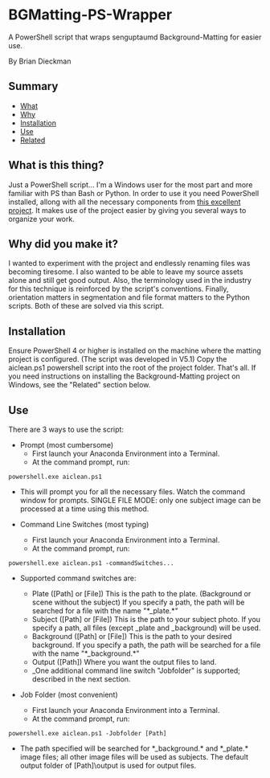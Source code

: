 # BGMatting-PS-Wrapper
A PowerShell script that wraps senguptaumd Background-Matting for easier use.

By Brian Dieckman

## Summary ##
- [What](#what)
- [Why](#why)
- [Installation](#install)
- [Use](#use)
- [Related](#related)

## What is this thing? ##
Just a PowerShell script... I'm a Windows user for the most part and more familiar with PS than Bash or Python. In order to use it you need PowerShell installed, allong with all the necessary components from [this excellent project](https://github.com/senguptaumd/Background-Matting). It makes use of the project easier by giving you several ways to organize your work.

## Why did you make it? ##
I wanted to experiment with the project and endlessly renaming files was becoming tiresome. I also wanted to be able to leave my source assets alone and still get good output. Also, the terminology used in the industry for this technique is reinforced by the script's conventions. Finally, orientation matters in segmentation and file format matters to the Python scripts. Both of these are solved via this script.

## Installation ##
Ensure PowerShell 4 or higher is installed on the machine where the matting project is configured. (The script was developed in V5.1) Copy the aiclean.ps1 powershell script into the root of the project folder. That's all. If you need instructions on installing the Background-Matting project on Windows, see the "Related" section below.

## Use ##
There are 3 ways to use the script:
- Prompt (most cumbersome)
  - First launch your Anaconda Environment into a Terminal.
  - At the command prompt, run:
```
powershell.exe aiclean.ps1
```
  - This will prompt you for all the necessary files. Watch the command window for prompts. SINGLE FILE MODE: only one subject image can be processed at a time using this method.
  
- Command Line Switches (most typing)
  - First launch your Anaconda Environment into a Terminal.
  - At the command prompt, run:
```
powershell.exe aiclean.ps1 -commandSwitches...
```
  - Supported command switches are:
    - Plate ([Path] or [File]) This is the path to the plate. (Background or scene without the subject) If you specify a path, the path will be searched for a file with the name "\*\_plate.\*"
    - Subject ([Path] or [File]) This is the path to your subject photo. If you specify a path, all files (except \_plate and \_background) will be used.
    - Background ([Path] or [File]) This is the path to your desired background. If you specify a path, the path will be searched for a file with the name "\*\_background.\*"
    - Output ([Path]) Where you want the output files to land.
    - _One additional command line switch "Jobfolder" is supported; described in the next section.
    
- Job Folder (most convenient)
  - First launch your Anaconda Environment into a Terminal.
  - At the command prompt, run:
```
powershell.exe aiclean.ps1 -Jobfolder [Path]
```
  - The path specified will be searched for \*\_background.\* and \*\_plate.\* image files; all other image files will be used as subjects. The default output folder of [Path]\\output is used for output files.
